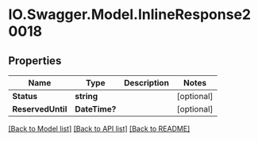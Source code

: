# IO.Swagger.Model.InlineResponse20018
## Properties

Name | Type | Description | Notes
------------ | ------------- | ------------- | -------------
**Status** | **string** |  | [optional] 
**ReservedUntil** | **DateTime?** |  | [optional] 

[[Back to Model list]](../README.md#documentation-for-models) [[Back to API list]](../README.md#documentation-for-api-endpoints) [[Back to README]](../README.md)

